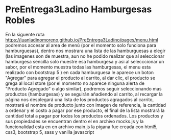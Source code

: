 # PreEntrega3Ladino Hamburgesas Robles

En la siguente ruta https://juanladinomoreno.github.io/PreEntrega3Ladino/pages/menu.html podremos accesar al area de menú (por el momento solo funciona para hamburguesas), dentro nos mostrara una lista de las hamburguesas a elegir (las imagenes son de muestra, aun no he podido realizar que al seleccionar hamburgesa sencilla solo muestre esa hamburgesa y asi al selecccionar un sabor, por el momento muestra todas las hamburgesas, el menu esta realizado con  bootstrap 5 ) en cada hamburguesa le aparece un boton "Agregar" para agregar el producto al carrito, al dar clic, el producto se grega al local store (por el momento no aparece ninguna alerta de "Producto Agregado" o algo similar), podremos seguir seleccionando mas productos (hamburgesas) y se seguirán añadiendo al carrito, al recargar la página nos desplegará una lista de los productos agragados al carrito, mostrará el nombre de producto junto con imagen de referencia, la cantidad a ordenar y el costo a pagar por ese producto, el final de la lista mostrará la cantidad total a pagar por todos los productos ordenados.
Los productos y sus propiedades se encuentran dentro el en archivo mocks.js y la funcionalidad esta en en archivo main.js la pigana fue creada con html5, css3, bootstrap 5, sass y vanilla javascript